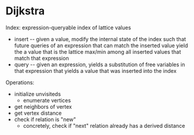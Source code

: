 # Dijkstra

Index: expression-queryable index of lattice values
- insert -- given a value, modify the internal state of the index such that
  future queries of an expression that can match the inserted value yield the a
  value that is the lattice max/min among all inserted values that match that
  expression
- query -- given an expression, yields a substitution of free variables
  in that expression that yields a value that was inserted into the index

Operations:
- initialize unvisiteds
  - enumerate vertices
- get neighbors of vertex
- get vertex distance
- check if relation is "new"
  - concretely, check if "next" relation already has a derived distance
